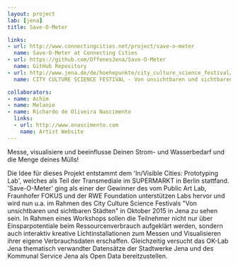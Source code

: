 ```yaml
---
layout: project
lab: [jena]
title: Save-O-Meter

links:
- url: http://www.connectingcities.net/project/save-o-meter
  name: Save-O-Meter at Connecting Cities
- url: https://github.com/OffenesJena/Save-O-Meter
  name: GitHub Repository
- url: http://www.jena.de/de/hoehepunkte/city_culture_science_festival/427028
  name: CITY CULTURE SCIENCE FESTIVAL - Von unsichtbaren und sichtbaren Städten

collaborators:
- name: Achim
- name: Melanie
- name: Richardo de Oliveira Nascimento
  links:
  - url: http://www.onascimento.com
    name: Artist Website
---
```


Messe, visualisiere und beeinflusse Deinen Strom- und Wasserbedarf und die Menge deines Mülls!

Die Idee für dieses Projekt entstammt dem 'In/Visible Cities: Prototyping Lab', welches als Teil der Transmediale im SUPERMARKT in Berlin stattfand.
'Save-O-Meter' ging als einer der Gewinner des vom Public Art Lab, Fraunhofer FOKUS und der RWE Foundation unterstützen Labs hervor und wird nun u.a.
im Rahmen des City Culture Science Festivals "Von unsichtbaren und sichtbaren Städten" in Oktober 2015 in Jena zu sehen sein. In Rahmen eines Workshops
sollen die Teilnehmer nicht nur über Einsparpotentiale beim Ressourcenverbrauch aufgeklärt werden, sondern auch interaktiv kreative Lichtinstallationen
zum Messen und Visualisieren ihrer eigene Verbrauchsdaten erschaffen. Gleichzeitig versucht das OK-Lab Jena thematisch verwandter Datensätze der Stadtwerke
Jena und des Kommunal Service Jena als Open Data bereitzustellen.

